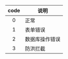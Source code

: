 | code | 说明       |
|:----:|----------|
|  0   | 正常       |
|  1   | 表单错误     |
|  2   | 数据库操作错误  |
|  3   | 防洪拦截     |
